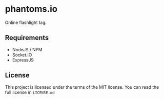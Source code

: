 # phantoms.io

Online flashlight tag.

## Requirements
- NodeJS / NPM
- Socket.IO
- ExpressJS

## License

This project is licensed under the terms of the MIT license. You can read the full license in `LICENSE.md`
